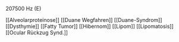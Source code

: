 207500 Hz (E)

[[Alveolarproteinose]]
[[Duane Wegfahren]]
[[Duane-Syndrom]]
[[Dysthymie]]
[[Fatty Tumor]]
[[Hibernom]]
[[Lipom]]
[[Lipomatosis]]
[[Ocular Rückzug Synd.]]